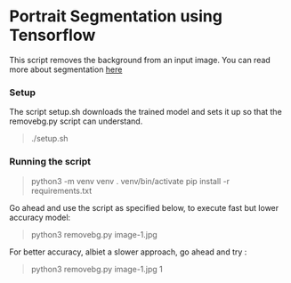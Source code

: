 # Portrait Segmentation using Tensorflow

This script removes the background from an input image. You can read more about segmentation [here](http://colab.research.google.com/github/tensorflow/models/blob/master/research/deeplab/deeplab_demo.ipynb)

### Setup
The script setup.sh downloads the trained model and sets it up so that the removebg.py script can understand. 
>	./setup.sh

### Running the script
> python3 -m venv venv
> . venv/bin/activate
> pip install -r requirements.txt

Go ahead and use the script as specified below, to execute fast but lower accuracy model:
>	python3 removebg.py image-1.jpg

For better accuracy, albiet a slower approach, go ahead and try :
>	python3 removebg.py image-1.jpg 1
